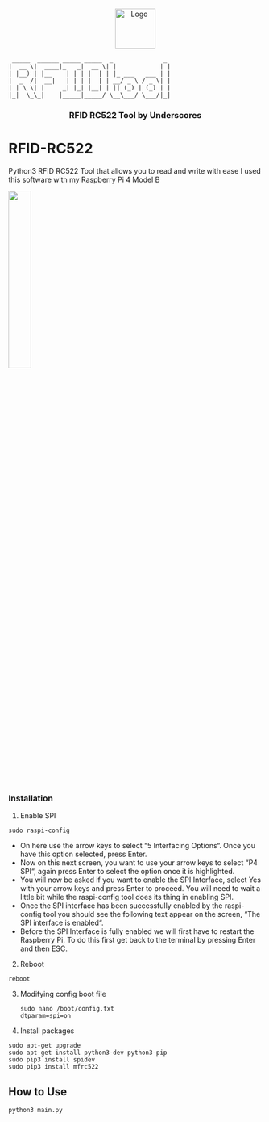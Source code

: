 <br />
<p align="center">
  <a href="https://github.com/itsunderscores">
    <img src="https://avatars.githubusercontent.com/u/84211119?s=400&u=acc77c1d7fe1d778bdcba08993ba0ca0249fa89f&v=4" alt="Logo" width="80" height="80">
  </a>
  
```
 _____  ______ _____ _____  _              _
|  __ \|  ____|_   _|  __ \| |            | |
| |__) | |__    | | | |  | | |_ ___   ___ | |
|  _  /|  __|   | | | |  | | __/ _ \ / _ \| |
| | \ \| |     _| |_| |__| | || (_) | (_) | |
|_|  \_\_|    |_____|_____/ \__\___/ \___/|_|

```

  <h3 align="center">RFID RC522 Tool by Underscores</h3>
</p>

# RFID-RC522
Python3 RFID RC522 Tool that allows you to read and write with ease
I used this software with my Raspberry Pi 4 Model B

<img src="https://i.imgur.com/7s6WmFz.png" width="30%" />


### Installation
1. Enable SPI
```
sudo raspi-config
```
* On here use the arrow keys to select “5 Interfacing Options“. Once you have this option selected, press Enter.
* Now on this next screen, you want to use your arrow keys to select “P4 SPI“, again press Enter to select the option once it is highlighted.
* You will now be asked if you want to enable the SPI Interface, select Yes with your arrow keys and press Enter to proceed. You will need to wait a little bit while the raspi-config tool does its thing in enabling SPI.
* Once the SPI interface has been successfully enabled by the raspi-config tool you should see the following text appear on the screen, “The SPI interface is enabled“.
* Before the SPI Interface is fully enabled we will first have to restart the Raspberry Pi. To do this first get back to the terminal by pressing Enter and then ESC.

2. Reboot
```
reboot
```

3. Modifying config boot file
   ```
   sudo nano /boot/config.txt
   dtparam=spi=on
   ```
   
4. Install packages
  ```sudo apt-get update
  sudo apt-get upgrade
  sudo apt-get install python3-dev python3-pip
  sudo pip3 install spidev
  sudo pip3 install mfrc522
  ```
  
## How to Use
```
python3 main.py
```
